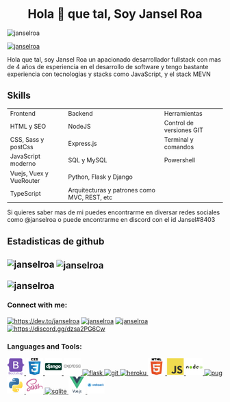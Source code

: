 <h1 align="center">Hola 👋 que tal, Soy Jansel Roa</h1>

<p align="left"> <img src="https://komarev.com/ghpvc/?username=janselroa&label=Profile%20views&color=0e75b6&style=flat" alt="janselroa" /> </p>

<p align="left"> <a href="https://github.com/ryo-ma/github-profile-trophy"><img src="https://github-profile-trophy.vercel.app/?username=janselroa" alt="janselroa" /></a> </p>
<p>
Hola que tal, soy Jansel Roa un apacionado desarrollador fullstack con mas de 4 años de esperiencia en el desarrollo de software
y tengo bastante experiencia con tecnologias y stacks como JavaScript, y el stack MEVN
</p>
<h2>Skills</h2>
<table>
  <tr>
    <td>Frontend</td>
    <td>Backend</td>
    <td>Herramientas</td>
  </tr>
  <tr>
    <td>HTML y SEO</td>
    <td>NodeJS</td>
    <td>Control de versiones GIT</td>
  </tr>
  <tr>
    <td>CSS, Sass y postCss</td>
    <td>Express.js</td>
    <td>Terminal y comandos</td>
    </tr>
  <tr>
    <td>JavaScript moderno</td>
    <td>SQL y MySQL</td>
    <td>Powershell</td>
  </tr>
  <tr>
    <td>Vuejs, Vuex y VueRouter</td>
    <td>Python, Flask y Django</td>
  </tr>
  <tr>
    <td>TypeScript</td>
    <td>Arquitecturas y patrones como MVC, REST, etc</td>
  </tr>
</table>
<p>Si quieres saber mas de mi puedes encontrarme en diversar redes sociales como @janselroa o puede encontrarme en discord con el id Jansel#8403</p>
<h2>Estadisticas de github<h2>
  
<p><img align="left" src="https://github-readme-stats.vercel.app/api/top-langs?username=janselroa&show_icons=true&locale=en&layout=compact" alt="janselroa" /></p>

<p>&nbsp;<img align="center" src="https://github-readme-stats.vercel.app/api?username=janselroa&show_icons=true&locale=en" alt="janselroa" /></p>

<p><img align="center" src="https://github-readme-streak-stats.herokuapp.com/?user=janselroa&" alt="janselroa" /></p>

<h3 align="left">Connect with me:</h3>
<p align="left">
<a href="https://dev.to/https://dev.to/janselroa" target="blank"><img align="center" src="https://raw.githubusercontent.com/rahuldkjain/github-profile-readme-generator/master/src/images/icons/Social/devto.svg" alt="https://dev.to/janselroa" height="30" width="40" /></a>
<a href="https://linkedin.com/in/janselroa" target="blank"><img align="center" src="https://raw.githubusercontent.com/rahuldkjain/github-profile-readme-generator/master/src/images/icons/Social/linked-in-alt.svg" alt="janselroa" height="30" width="40" /></a>
<a href="https://codesandbox.com/janselroa" target="blank"><img align="center" src="https://raw.githubusercontent.com/rahuldkjain/github-profile-readme-generator/master/src/images/icons/Social/codesandbox.svg" alt="janselroa" height="30" width="40" /></a>
<a href="https://discord.gg/https://discord.gg/dzsa2PG6Cw" target="blank"><img align="center" src="https://raw.githubusercontent.com/rahuldkjain/github-profile-readme-generator/master/src/images/icons/Social/discord.svg" alt="https://discord.gg/dzsa2PG6Cw" height="30" width="40" /></a>
</p>

<h3 align="left">Languages and Tools:</h3>
<p align="left"> <a href="https://getbootstrap.com" target="_blank" rel="noreferrer"> <img src="https://raw.githubusercontent.com/devicons/devicon/master/icons/bootstrap/bootstrap-plain-wordmark.svg" alt="bootstrap" width="40" height="40"/> </a> <a href="https://www.w3schools.com/css/" target="_blank" rel="noreferrer"> <img src="https://raw.githubusercontent.com/devicons/devicon/master/icons/css3/css3-original-wordmark.svg" alt="css3" width="40" height="40"/> </a> <a href="https://www.djangoproject.com/" target="_blank" rel="noreferrer"> <img src="https://raw.githubusercontent.com/devicons/devicon/master/icons/django/django-original.svg" alt="django" width="40" height="40"/> </a> <a href="https://expressjs.com" target="_blank" rel="noreferrer"> <img src="https://raw.githubusercontent.com/devicons/devicon/master/icons/express/express-original-wordmark.svg" alt="express" width="40" height="40"/> </a> <a href="https://flask.palletsprojects.com/" target="_blank" rel="noreferrer"> <img src="https://www.vectorlogo.zone/logos/pocoo_flask/pocoo_flask-icon.svg" alt="flask" width="40" height="40"/> </a> <a href="https://git-scm.com/" target="_blank" rel="noreferrer"> <img src="https://www.vectorlogo.zone/logos/git-scm/git-scm-icon.svg" alt="git" width="40" height="40"/> </a> <a href="https://heroku.com" target="_blank" rel="noreferrer"> <img src="https://www.vectorlogo.zone/logos/heroku/heroku-icon.svg" alt="heroku" width="40" height="40"/> </a> <a href="https://www.w3.org/html/" target="_blank" rel="noreferrer"> <img src="https://raw.githubusercontent.com/devicons/devicon/master/icons/html5/html5-original-wordmark.svg" alt="html5" width="40" height="40"/> </a> <a href="https://developer.mozilla.org/en-US/docs/Web/JavaScript" target="_blank" rel="noreferrer"> <img src="https://raw.githubusercontent.com/devicons/devicon/master/icons/javascript/javascript-original.svg" alt="javascript" width="40" height="40"/> </a> <a href="https://nodejs.org" target="_blank" rel="noreferrer"> <img src="https://raw.githubusercontent.com/devicons/devicon/master/icons/nodejs/nodejs-original-wordmark.svg" alt="nodejs" width="40" height="40"/> </a> <a href="https://pugjs.org" target="_blank" rel="noreferrer"> <img src="https://cdn.worldvectorlogo.com/logos/pug.svg" alt="pug" width="40" height="40"/> </a> <a href="https://www.python.org" target="_blank" rel="noreferrer"> <img src="https://raw.githubusercontent.com/devicons/devicon/master/icons/python/python-original.svg" alt="python" width="40" height="40"/> </a> <a href="https://sass-lang.com" target="_blank" rel="noreferrer"> <img src="https://raw.githubusercontent.com/devicons/devicon/master/icons/sass/sass-original.svg" alt="sass" width="40" height="40"/> </a> <a href="https://www.sqlite.org/" target="_blank" rel="noreferrer"> <img src="https://www.vectorlogo.zone/logos/sqlite/sqlite-icon.svg" alt="sqlite" width="40" height="40"/> </a> <a href="https://vuejs.org/" target="_blank" rel="noreferrer"> <img src="https://raw.githubusercontent.com/devicons/devicon/master/icons/vuejs/vuejs-original-wordmark.svg" alt="vuejs" width="40" height="40"/> </a> <a href="https://webpack.js.org" target="_blank" rel="noreferrer"> <img src="https://raw.githubusercontent.com/devicons/devicon/d00d0969292a6569d45b06d3f350f463a0107b0d/icons/webpack/webpack-original-wordmark.svg" alt="webpack" width="40" height="40"/> </a> </p>
